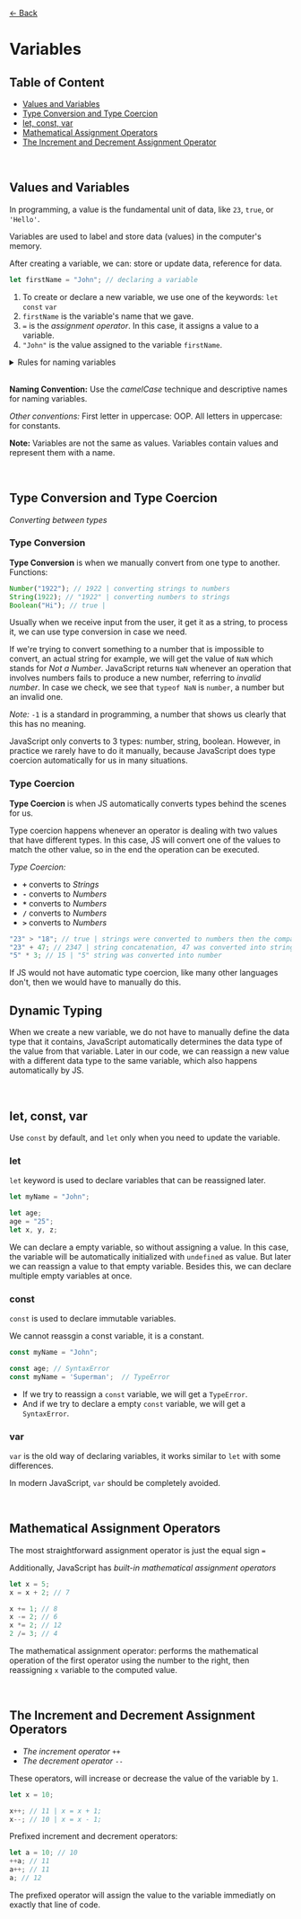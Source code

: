 [&larr; Back](./README.md)

# Variables

## Table of Content

- [Values and Variables](#values-and-variables)
- [Type Conversion and Type Coercion](#type-conversion-and-type-coercion)
- [let, const, var](#let-const-var)
- [Mathematical Assignment Operators](#mathematical-assignment-operators)
- [The Increment and Decrement Assignment Operator](#the-increment-and-decrement-assignment-operators)

<br>

## Values and Variables

In programming, a value is the fundamental unit of data, like `23`, `true`, or `'Hello'`.

Variables are used to label and store data (values) in the computer's memory.

After creating a variable, we can: store or update data, reference for data.

```js
let firstName = "John"; // declaring a variable
```

1. To create or declare a new variable, we use one of the keywords: `let` `const` `var`
2. `firstName` is the variable's name that we gave.
3. `=` is the _assignment operator_. In this case, it assigns a value to a variable.
4. `"John"` is the value assigned to the variable `firstName`.

<details>
<summary>Rules for naming variables</summary>

<br>

- Cannot start with a number.

<div></div>

- Can only contain: letters, numbers, dollar sign, underscore.

<div></div>

- Variable names are case sensitive.

<div></div>

- Don't use reserved JS keywords.

</details>

<br>

**Naming Convention:** Use the _camelCase_ technique and descriptive names for naming variables.

_Other conventions:_ First letter in uppercase: OOP. All letters in uppercase: for constants.

**Note:** Variables are not the same as values. Variables contain values and represent them with a name.

<br>

## Type Conversion and Type Coercion

_Converting between types_

### Type Conversion

**Type Conversion** is when we manually convert from one type to another. Functions:

```js
Number("1922"); // 1922 | converting strings to numbers
String(1922); // "1922" | converting numbers to strings
Boolean("Hi"); // true |
```

Usually when we receive input from the user, it get it as a string, to process it, we can use type conversion in case we need.

If we're trying to convert something to a number that is impossible to convert, an actual string for example, we will get the value of `NaN` which stands for _Not a Number_. JavaScript returns `NaN` whenever an operation that involves numbers fails to produce a new number, referring to _invalid number_. In case we check, we see that `typeof NaN` is `number`, a number but an invalid one.

_Note:_ `-1` is a standard in programming, a number that shows us clearly that this has no meaning.

JavaScript only converts to 3 types: number, string, boolean. However, in practice we rarely have to do it manually, because JavaScript does type coercion automatically for us in many situations.

### Type Coercion

**Type Coercion** is when JS automatically converts types behind the scenes for us.

Type coercion happens whenever an operator is dealing with two values that have different types. In this case, JS will convert one of the values to match the other value, so in the end the operation can be executed.

_Type Coercion:_

- **`+`** converts to _Strings_
- **`-`** converts to _Numbers_
- **`*`** converts to _Numbers_
- **`/`** converts to _Numbers_
- **`>`** converts to _Numbers_

```js
"23" > "18"; // true | strings were converted to numbers then the comparison was made
"23" + 47; // 2347 | string concatenation, 47 was converted into string
"5" * 3; // 15 | "5" string was converted into number
```

If JS would not have automatic type coercion, like many other languages don't, then we would have to manually do this.

## Dynamic Typing

When we create a new variable, we do not have to manually define the data type that it contains, JavaScript automatically determines the data type of the value from that variable. Later in our code, we can reassign a new value with a different data type to the same variable, which also happens automatically by JS.

<br>

## let, const, var

Use `const` by default, and `let` only when you need to update the variable.

### let

`let` keyword is used to declare variables that can be reassigned later.

```js
let myName = "John";

let age;
age = "25";
let x, y, z;
```

We can declare a empty variable, so without assigning a value. In this case, the variable will be automatically initialized with `undefined` as value. But later we can reassign a value to that empty variable. Besides this, we can declare multiple empty variables at once.

### const

`const` is used to declare immutable variables.

We cannot reassgin a const variable, it is a constant.

```js
const myName = "John";

const age; // SyntaxError
const myName = 'Superman';  // TypeError
```

- If we try to reassign a `const` variable, we will get a `TypeError`.
- And if we try to declare a empty `const` variable, we will get a `SyntaxError`.

### var

`var` is the old way of declaring variables, it works similar to `let` with some differences.

In modern JavaScript, `var` should be completely avoided.

<br>

## Mathematical Assignment Operators

The most straightforward assignment operator is just the equal sign `=`

Additionally, JavaScript has _built-in mathematical assignment operators_

```js
let x = 5;
x = x + 2; // 7

x += 1; // 8
x -= 2; // 6
x *= 2; // 12
2 /= 3; // 4
```

The mathematical assignment operator: performs the mathematical operation of the first operator using the number to the right, then reassigning `x` variable to the computed value.

<br>

## The Increment and Decrement Assignment Operators

- _The increment operator_ `++`
- _The decrement operator_ `--`

These operators, will increase or decrease the value of the variable by `1`.

```js
let x = 10;

x++; // 11 | x = x + 1;
x--; // 10 | x = x - 1;
```

Prefixed increment and decrement operators:

```js
let a = 10; // 10
++a; // 11
a++; // 11
a; // 12
```

The prefixed operator will assign the value to the variable immediatly on exactly that line of code.

<br>
